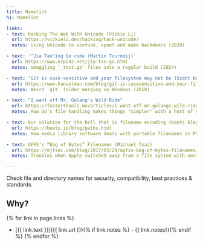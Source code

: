 ```yaml
---
title: Namelint
h1: Namelint

links:
- text: Hacking The Web With Unicode (Vickie Li)
  url: https://vickieli.dev/hacking/hack-unicode/
  notes: Using Unicode to confuse, spoof and make backdoors (2020)

- text: '"Jia Tan"ing Go code (Martin Tournoij)'
  url: https://www.arp242.net/jia-tan-go.html
  notes: smuggling `_test.go` files into a regular build (2024)

- text: "Git is case-sensitive and your filesystem may not be (Scott Hanselman)"
  url: https://www.hanselman.com/blog/git-is-casesensitive-and-your-filesystem-may-not-be-weird-folder-merging-on-windows
  notes: Weird `git` folder merging on Windows (2019)

- text: "I want off Mr. Golang's Wild Ride"
  url: https://fasterthanli.me/articles/i-want-off-mr-golangs-wild-ride
  notes: How Go's file handling makes things "simpler" with a host of side effects (2020, updated 2022)

- text: Our solution for the hell that is filename encoding (beets blog)
  url: https://beets.io/blog/paths.html
  notes: How media library software deals with portable filenames in Python (and the [HN discussion](https://news.ycombinator.com/item?id=16991263)) (2016)

- text: APFS’s “Bag of Bytes” Filenames (Michael Tsai)
  url: https://mjtsai.com/blog/2017/03/24/apfss-bag-of-bytes-filenames/
  notes: Troubles when Apple switched away from a file system with normalized file names (2017)

---
```

Check file and directory names for security, compatibility, best practices & standards.

## Why?
{% for link in page.links %}
- [{{ link.text }}]({{ link.url }}){% if link.notes %} - {{ link.notes}}{% endif %}
{% endfor %}

